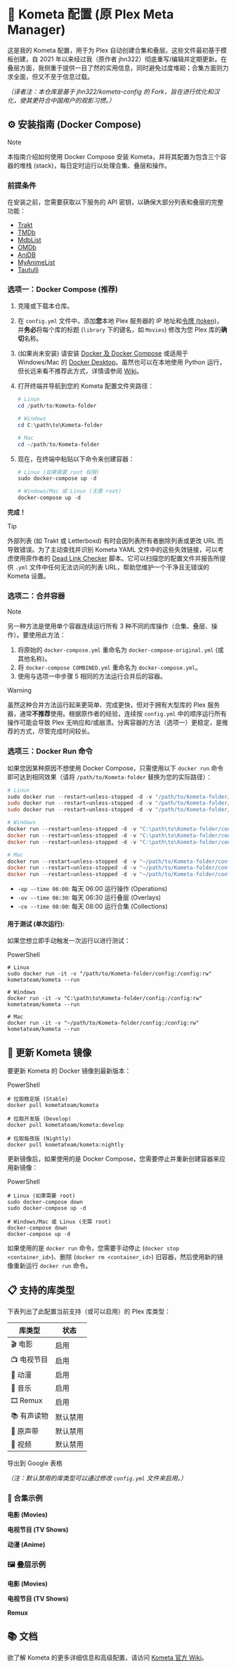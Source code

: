 
# 🚀 Kometa 配置 (原 Plex Meta Manager)

这是我的 Kometa 配置，用于为 Plex 自动创建合集和叠层。这些文件最初基于模板创建，自 2021 年以来经过我（原作者 jhn322）彻底重写/编辑并定期更新。在叠层方面，我侧重于提供一目了然的实用信息，同时避免过度堆砌；合集方面则力求全面，但又不至于信息过载。

*（译者注：本仓库是基于 jhn322/kometa-config 的 Fork，旨在进行优化和汉化，使其更符合中国用户的观影习惯。）*

## ⚙️ 安装指南 (Docker Compose)

> [!NOTE]
> 本指南介绍如何使用 Docker Compose 安装 Kometa，并将其配置为包含三个容器的堆栈 (stack)，每日定时运行以处理合集、叠层和操作。

### 前提条件

在安装之前，您需要获取以下服务的 API 密钥，以确保大部分列表和叠层的完整功能：

- [Trakt](https://metamanager.wiki/en/latest/config/trakt/)
- [TMDb](https://metamanager.wiki/en/latest/config/tmdb/)
- [MdbList](https://metamanager.wiki/en/latest/config/mdblist/)
- [OMDb](https://metamanager.wiki/en/latest/config/omdb/)
- [AniDB](https://metamanager.wiki/en/latest/config/anidb/)
- [MyAnimeList](https://metamanager.wiki/en/latest/config/myanimelist/)
- [Tautulli](https://metamanager.wiki/en/latest/config/tautulli/)

### 选项一：Docker Compose (推荐)

1.  克隆或下载本仓库。
2.  在 `config.yml` 文件中，添加**您**本地 Plex 服务器的 IP 地址和[令牌 (token)](https://support.plex.tv/articles/204059436-finding-an-authentication-token-x-plex-token/)，并**务必**将每个库的标题 (`library` 下的键名，如 `Movies`) 修改为您 Plex 库的**确切**名称。
3.  (如果尚未安装) 请安装 [Docker 及 Docker Compose](https://www.theserverside.com/blog/Coffee-Talk-Java-News-Stories-and-Opinions/How-to-install-Docker-and-docker-compose-on-Ubuntu) 或适用于 Windows/Mac 的 [Docker Desktop](https://www.docker.com/products/docker-desktop/)。虽然也可以在本地使用 Python 运行，但长远来看不推荐此方式，详情请参阅 [Wiki](https://metamanager.wiki/en/latest/kometa/install/local/)。
4.  打开终端并导航到您的 Kometa 配置文件夹路径：

    ```powershell
    # Linux
    cd /path/to/Kometa-folder

    # Windows
    cd C:\path\to\Kometa-folder

    # Mac
    cd ~/path/to/Kometa-folder
    ```

5.  现在，在终端中粘贴以下命令来创建容器：

    ```powershell
    # Linux (如果需要 root 权限)
    sudo docker-compose up -d
    
    # Windows/Mac 或 Linux (无需 root)
    docker-compose up -d
    ```

**完成！**

> [!TIP]
> 外部列表 (如 Trakt 或 Letterboxd) 有时会因列表所有者删除列表或更改 URL 而导致错误。为了主动查找并识别 Kometa YAML 文件中的这些失效链接，可以考虑使用原作者的 [Dead Link Checker](https://github.com/jhn322/dead-link-checker) 脚本。它可以扫描您的配置文件并报告所提供 `.yml` 文件中任何无法访问的列表 URL，帮助您维护一个干净且无错误的 Kometa 设置。

### 选项二：合并容器

> [!NOTE]
> 另一种方法是使用单个容器连续运行所有 3 种不同的库操作（合集、叠层、操作）。要使用此方法：
>
> 1. 将原始的 `docker-compose.yml` 重命名为 `docker-compose-original.yml` (或其他名称)。
> 2. 将 `docker-compose COMBINED.yml` 重命名为 `docker-compose.yml`。
> 3. 使用与选项一中步骤 5 相同的方法运行合并后的容器。

> [!WARNING]
> 虽然这种合并方法运行起来更简单、完成更快，但对于拥有大型库的 Plex 服务器，通常**不推荐**使用。根据原作者的经验，连续按 `config.yml` 中的顺序运行所有操作可能会导致 Plex 无响应和/或崩溃。分离容器的方法（选项一）更稳定，是推荐的方式，尽管完成时间较长。

### 选项三：Docker Run 命令

如果您因某种原因不想使用 Docker Compose，只需使用以下 `docker run` 命令即可达到相同效果（请将 `/path/to/Kometa-folder` 替换为您的实际路径）：

```powershell
# Linux
sudo docker run --restart=unless-stopped -d -v "/path/to/Kometa-folder/config:/config:rw" kometateam/kometa -op --time 06:00
sudo docker run --restart=unless-stopped -d -v "/path/to/Kometa-folder/config:/config:rw" kometateam/kometa -ov --time 06:30
sudo docker run --restart=unless-stopped -d -v "/path/to/Kometa-folder/config:/config:rw" kometateam/kometa -co --time 08:00

# Windows
docker run --restart=unless-stopped -d -v "C:\path\to\Kometa-folder/config:/config:rw" kometateam/kometa -op --time 06:00
docker run --restart=unless-stopped -d -v "C:\path\to\Kometa-folder/config:/config:rw" kometateam/kometa -ov --time 06:30
docker run --restart=unless-stopped -d -v "C:\path\to\Kometa-folder/config:/config:rw" kometateam/kometa -co --time 08:00

# Mac
docker run --restart=unless-stopped -d -v "~/path/to/Kometa-folder/config:/config:rw" kometateam/kometa -op --time 06:00
docker run --restart=unless-stopped -d -v "~/path/to/Kometa-folder/config:/config:rw" kometateam/kometa -ov --time 06:30
docker run --restart=unless-stopped -d -v "~/path/to/Kometa-folder/config:/config:rw" kometateam/kometa -co --time 08:00
```

- `-op --time 06:00`: 每天 06:00 运行操作 (Operations)
- `-ov --time 06:30`: 每天 06:30 运行叠层 (Overlays)
- `-co --time 08:00`: 每天 08:00 运行合集 (Collections)

#### 用于测试 (单次运行):

如果您想立即手动触发一次运行以进行测试：

PowerShell

```
# Linux
sudo docker run -it -v "/path/to/Kometa-folder/config:/config:rw" kometateam/kometa --run

# Windows
docker run -it -v "C:\path\to\Kometa-folder/config:/config:rw" kometateam/kometa --run

# Mac
docker run -it -v "~/path/to/Kometa-folder/config:/config:rw" kometateam/kometa --run
```

## 🔄 更新 Kometa 镜像

要更新 Kometa 的 Docker 镜像到最新版本：

PowerShell

```
# 拉取稳定版 (Stable)
docker pull kometateam/kometa

# 拉取开发版 (Develop)
docker pull kometateam/kometa:develop

# 拉取每夜版 (Nightly)
docker pull kometateam/kometa:nightly
```

更新镜像后，如果使用的是 Docker Compose，您需要停止并重新创建容器来应用新镜像：

PowerShell

```
# Linux (如果需要 root)
sudo docker-compose down
sudo docker-compose up -d

# Windows/Mac 或 Linux (无需 root)
docker-compose down
docker-compose up -d
```

如果使用的是 `docker run` 命令，您需要手动停止 (`docker stop <container_id>`)、删除 (`docker rm <container_id>`) 旧容器，然后使用新的镜像重新运行 `docker run` 命令。

## 📋 支持的库类型

下表列出了此配置当前支持（或可以启用）的 Plex 库类型：

| 库类型     | 状态     |
| ---------- | -------- |
| 🎬 电影     | 启用     |
| 📺 电视节目 | 启用     |
| 🏮 动漫     | 启用     |
| 🎵 音乐     | 启用     |
| 🎞️ Remux    | 启用     |
| 📚 有声读物 | 默认禁用 |
| 🎼 原声带   | 默认禁用 |
| 🎥 视频     | 默认禁用 |

导出到 Google 表格

*（注：默认禁用的库类型可以通过修改 `config.yml` 文件来启用。）*

### 💾 合集示例

**电影 (Movies)**

**电视节目 (TV Shows)**

**动漫 (Anime)**

### 🖼️ 叠层示例

**电影 (Movies)**

**电视节目 (TV Shows)**

**Remux**

## 📚 文档

欲了解 Kometa 的更多详细信息和高级配置，请访问 [Kometa 官方 Wiki](https://metamanager.wiki/en/latest/)。
